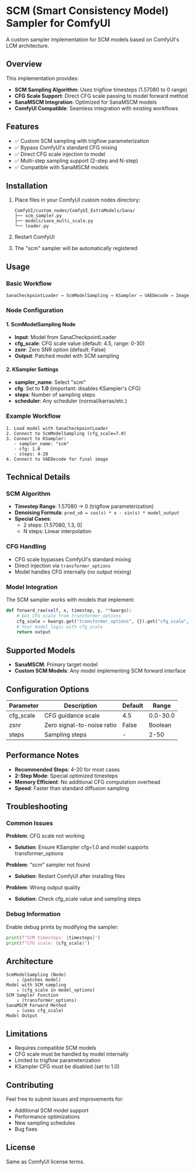# SCM (Smart Consistency Model) Sampler for ComfyUI

A custom sampler implementation for SCM models based on ComfyUI's LCM architecture.

## Overview

This implementation provides:
- **SCM Sampling Algorithm**: Uses trigflow timesteps (1.57080 to 0 range)
- **CFG Scale Support**: Direct CFG scale passing to model forward method
- **SanaMSCM Integration**: Optimized for SanaMSCM models
- **ComfyUI Compatible**: Seamless integration with existing workflows

## Features

- ✅ Custom SCM sampling with trigflow parameterization
- ✅ Bypass ComfyUI's standard CFG mixing
- ✅ Direct CFG scale injection to model
- ✅ Multi-step sampling support (2-step and N-step)
- ✅ Compatible with SanaMSCM models

## Installation

1. Place files in your ComfyUI custom nodes directory:
   ```
   ComfyUI/custom_nodes/ComfyUI_ExtraModels/Sana/
   ├── scm_sampler.py
   ├── models/sana_multi_scale.py
   └── loader.py
   ```

2. Restart ComfyUI

3. The "scm" sampler will be automatically registered

## Usage

### Basic Workflow

```
SanaCheckpointLoader → ScmModelSampling → KSampler → VAEDecode → Image
```

### Node Configuration

#### 1. ScmModelSampling Node
- **Input**: Model from SanaCheckpointLoader
- **cfg_scale**: CFG scale value (default: 4.5, range: 0-30)
- **zsnr**: Zero SNR option (default: False)
- **Output**: Patched model with SCM sampling

#### 2. KSampler Settings
- **sampler_name**: Select "scm"
- **cfg**: Set to **1.0** (important: disables KSampler's CFG)
- **steps**: Number of sampling steps
- **scheduler**: Any scheduler (normal/karras/etc.)

### Example Workflow
```
1. Load model with SanaCheckpointLoader
2. Connect to ScmModelSampling (cfg_scale=7.0)
3. Connect to KSampler:
   - sampler_name: "scm"
   - cfg: 1.0
   - steps: 4-20
4. Connect to VAEDecode for final image
```

## Technical Details

### SCM Algorithm
- **Timestep Range**: 1.57080 → 0 (trigflow parameterization)
- **Denoising Formula**: `pred_x0 = cos(s) * x - sin(s) * model_output`
- **Special Cases**: 
  - 2 steps: [1.57080, 1.3, 0]
  - N steps: Linear interpolation

### CFG Handling
- CFG scale bypasses ComfyUI's standard mixing
- Direct injection via `transformer_options`
- Model handles CFG internally (no output mixing)

### Model Integration
The SCM sampler works with models that implement:
```python
def forward_raw(self, x, timestep, y, **kwargs):
    # Get CFG scale from transformer_options
    cfg_scale = kwargs.get("transformer_options", {}).get("cfg_scale", 4.5)
    # Your model logic with cfg_scale
    return output
```

## Supported Models

- **SanaMSCM**: Primary target model
- **Custom SCM Models**: Any model implementing SCM forward interface

## Configuration Options

| Parameter | Description | Default | Range |
|-----------|-------------|---------|-------|
| cfg_scale | CFG guidance scale | 4.5 | 0.0-30.0 |
| zsnr | Zero signal-to-noise ratio | False | Boolean |
| steps | Sampling steps | - | 2-50 |

## Performance Notes

- **Recommended Steps**: 4-20 for most cases
- **2-Step Mode**: Special optimized timesteps
- **Memory Efficient**: No additional CFG computation overhead
- **Speed**: Faster than standard diffusion sampling

## Troubleshooting

### Common Issues

**Problem**: CFG scale not working
- **Solution**: Ensure KSampler cfg=1.0 and model supports transformer_options

**Problem**: "scm" sampler not found
- **Solution**: Restart ComfyUI after installing files

**Problem**: Wrong output quality
- **Solution**: Check cfg_scale value and sampling steps

### Debug Information

Enable debug prints by modifying the sampler:
```python
print(f"SCM timesteps: {timesteps}")
print(f"CFG scale: {cfg_scale}")
```

## Architecture

```
ScmModelSampling (Node)
    ↓ (patches model)
Model with SCM sampling
    ↓ (cfg_scale in model_options)
SCM Sampler Function
    ↓ (transformer_options)
SanaMSCM Forward Method
    ↓ (uses cfg_scale)
Model Output
```

## Limitations

- Requires compatible SCM models
- CFG scale must be handled by model internally
- Limited to trigflow parameterization
- KSampler CFG must be disabled (set to 1.0)

## Contributing

Feel free to submit issues and improvements for:
- Additional SCM model support
- Performance optimizations
- New sampling schedules
- Bug fixes

## License

Same as ComfyUI license terms. 